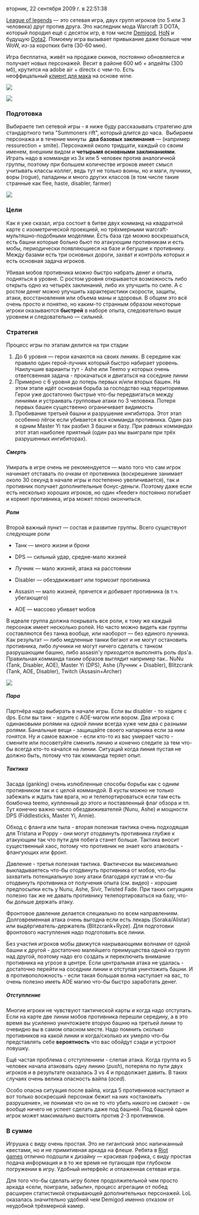 вторник, 22 сентября 2009 г. в 22:51:38

[League of legends](http://eune.leagueoflegends.com/) — это сетевая игра, двух групп игроков (по 5 или 3 человека) друг против друга. Это наследник мода Warcraft 3 DOTA, который породил ещё с десяток игр, в том числе [Demigod](http://www.demigodthegame.com/), [HoN](http://www.heroesofnewerth.com/) и будущую [Dota2](http://dota2.com/). Помоему игра вызывает привыкание даже больше чем WoW, из-за коротких битв (30-60 мин).

Игра бесплатна, живёт на продаже скинов, постоянно обновляется и получает новых персонажей. Весит в районе 600 мб + апдейты (300 мб), крутится на adobe air + directx с чем-то. Есть неоффицальный [клиент для мака](http://boompje.net/forum/index.php?action=downloads) на основе wine.

![](img/Untitled-1.jpg)

![](img/LoL.jpg)

### Подготовка

Выбираете тип сетевой игры - я ниже буду рассказывать стратегию для стандартного типа "Summoners rift", который длится до часа.  Выбираем персонажа и в течение минуты  **два базовых заклинания** — (например ressurection + smite). Персонажей около тридцати, каждый со своим именем, внешним видом и **четырьмя основными заклинаниями**. Играть надо в комманде из 3х или 5 человек против аналогичной группы, поэтому при большем количестве игроков имеет смысл учитывать классы коллег, ведь тут не только воины, но и маги, лучники, воры (rogue), паладины и много других классов (в том числе такие странные как flee, haste, disabler, farmer)

![](img/LOL+map.jpg)

### Цели

Как я уже сказал, игра состоит в битве двух комманд на квадратной карте с изометрической проекцией, но трёхмерными warcraft-мультяшно-подобными моделями. Есть база где можно воскрешаться, есть башни которые больно бьют по атакующим противникам и есть мобы, периодически появляющиеся на базе и бегущие к противнику. Между базами есть три основных дороги, захват и контроль которых и есть основная задача игроков.

Убивая мобов противника можно быстро набрать денег и опыта, подняться в уровне. С ростом уровня открывается возможность либо открыть одно из четырёх заклинаний, либо их улучшить по силе. А с ростом денег можно улучшить характеристики скорости, защиты, атаки, восстановления или объема маны и здоровья. В общем это всё очень просто и понятно, но каким-то странным образом некоторые игроки оказываются **быстрей** в наборе опыта, следовательно выше уровнем и следовательно — сильней.

### Стратегия

Процесс игры по этапам делится на три стадии  

1. До 6 уровня — герои качаются на своих линиях. В середине как правило один герой-лучник который быстро набирает уровень. Наилучшие варианты тут - Ashe или Teemo у которых очень ответсвенная задача - прокачаться и двигаться на соседние линии
2. Примерно с 6 уровня до потерь первых и/или вторых башен. На этом этапе идёт основная борьба за господство над территориями. Герои уже достаточно быстрые что-бы передвигаться между линиями и устраивать групповые атаки по 3 человека. Потеря первых башен существенно ограничивает видимость
3. Пробивание третьей башни и разрушение ингибитора. Этот этап особенно лёгок если убивается вся комманда противника. Один раз я одним Master Yi так разбил 3 башни и базу. При равных коммандах этот этап наиболее приятный (один раз мы выиграли при трёх разрушенных ингибиторах).  
    

##### Смерть

Умирать в игре очень не рекомендуется — мало того что сам игрок начинает отставать по очкам от противника (воскрешение занимает около 30 секунд в начале игры и постепенно увеличивается), так и противник получает дополнительные бонус-деньги. Поэтому даже если есть несколько хороших игроков, но один «feeder» постоянно погибает и кормит противника, игра может плохо окончиться. 

##### Роли  

Второй важный пункт — состав и развитие группы. Всего существуют следующие роли

- Танк — много жизни и брони  
    
- DPS — сильный удар, средне-мало жизней  
    
- Лучник — мало жизней, атака на расстоянии  
    
- Disabler — обездвиживает или тормозит противника  
    
- Assasin — мало жизней, прячется и добивает противника (в т.ч. убегающего)
- AOE — массово убивает мобов  
    

В идеале группа должна покрывать все роли, к тому же каждый персонаж имеет несколько ролей. Но часто можно видеть как группы составляются без танка вообще, или наоборот — без единого лучника. Как результат — либо медленные танки бегают и не могут остановить противника, либо лучники не могут ничего сделать с танком разрушающим башню, либо assasin'у приходится выполнять роль dps'а. Правильная комманда таким образов выглядит например так.. NuNu (Tank, Disabler, AOE), Master Yi (DPS), Ashe (Лучник + Disabler), Blitzcrank (Tank, AOE, Disabler), Twitch (Assasin+Archer)

![](img/LOL+champions.jpg)

##### Пара  

Партнёра надо выбирать в начале игры. Если вы disabler - то ходите с dps. Если вы танк - ходите с AOE-магом или вором. Два игрока с одинаковыми ролями на одной линии всегда хуже чем два с разными ролями. Банальные вещи - защищайте своего напарника если за ним гонятся. Ну и самое важное - если кто-то из вас умирает часто - смените или посоветуйте сменить линию и конечно следите за тем что-бы всегда кто-то качался на линии. Ситуаций когда линия пустая не должно быть, потому что так комманда теряет опыт.

##### Тактика

Засада (ganking) очень излюбленные способы борьбы как с одним противником так и с целой коммандой. В кусты можно не только забежать и ждать там врага, но и телепортироваться если там есть бомбочка teemo, купленный до этого и поставленный флаг обзора и тп. Тут конечно важно число обездвиживателей (Nunu, Ashe) и мощности DPS (Fiddlesticks, Master Yi, Annie).

Обход с фланга или тыла - вторая полезная тактика очень подходящая для Tristana и Poppy - они могут отодвинуть противника глубже к атакующим так что пути для побега станет больше. Тактика вносит существенный хаос, потому что противник не знает кого атаковать - флангующих или фронт.  

Давление - третья полезная тактика. Фактически вы максимально выкладываетесь что-бы отодвинуть противника от мобов, что-бы захватить потенциальную зону атаки благодаря кустам и что-бы отодвинуть противника от получения опыта (см. видео) - хорошие предпосылки есть у Nunu, Ashe, Sivir, Twisted Fade. При таких ситуациях полезно так же не давать противнику телепортироваться на базу, что-бы дольше держать атаку.

Фронтовое давление делается специально по всем направлениям. Долговременная атака очень выгодна если есть лекарь (Soraka/Alistar) или выдёргиватель-держатель (Blitzcrank+Ryze). Для подготовки фронтового наступления надо подготовить все линии.  

Без участия игроков мобы движутся накрывающими волнами от одной башни к другой - достаточно малейшего преимущества одной из групп над другой, поэтому надо его создать и переключить внимание противника на угрозе в центре. Если центральная атака не удалась - достаточно перейти на соседнии линии и отступая уничтожить башни. И в противоположность - если такая большая волна наступает на вас, то очень полезно иметь AOE магию что-бы быстро заработать денег.  

##### Отступление

Многие игроки не чувствуют тактической карты и когда надо отступать. Если на карте две линии мобов противника перешли середину, а в это время вы усиленно уничтожаете вторую башню на третьей линии то очевидно вы в самом опасном месте. Надо помнить сколько противников на какой линии и когда/сколько их умерло что-бы представлять себе **вероятность** что вас обойдут сзади и устроют ловушку. 

Ещё частая проблема с отступлением - слепая атака. Когда группа из 5 человек начала атаковать одну линию (_push_), потеряла по пути двух игроков и в результате оказалась 3 vs 4 и продолжает давить. В таких случаях очень велика опасность вайпа (_aced_).

Особо опасна ситуация после вайпа, когда 5 противников наступают и вот только воскресший персонаж бежит на них «остановить разрушение», не понимая что он не то что убить никого не сможет - он вообще ничего не успеет сделать даже под башней. Под башней один игрок может максимально выстоять против 2-3 противников.  

### В сумме

Игрушка с виду очень простая. Это не гигантский эпос напичканный квестами, но и не примитивная аркада на флеше. Ребята в [Riot games](http://www.riotgames.com/) отлично подошли к дизайну — красивая графика, с виду простая подача информация и в то же время не пугающая при глубоком погружении в игру. Удобный интерфейс и отлаженная сетевая игра.

Для того что-бы сделать игру более продолжительной чем просто аркада «сели, поиграли, забыли», процесс агрегации от побед расширен статистикой открывающей дополнительных персонажей. LoL оказалась значительно удобней чем Demigod именно отказом от неудобной трёхмерной камер.